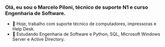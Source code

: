 ### Olá, eu sou o Marcelo Piloni, técnico de suporte N1 e curso Engenharia de Software.

- 🔭 Hoje, trabalho com suporte técnico de computadores, impressoras e Help Desk.
- 🌱 Estudando Engenharia de Software e Python, SQL, Microsoft Windows Server e Active Directory.
 

